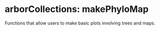 # arborCollections: makePhyloMap

Functions that allow users to make basic plots involving trees and maps.
